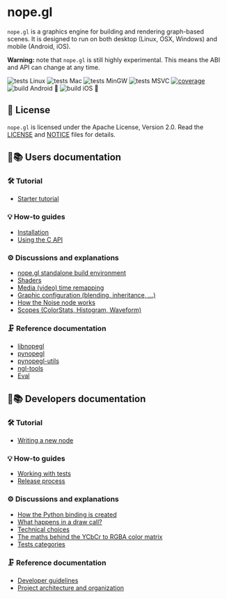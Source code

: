 nope.gl
=======

`nope.gl` is a graphics engine for building and rendering graph-based scenes.
It is designed to run on both desktop (Linux, OSX, Windows) and mobile (Android,
iOS).

**Warning:** note that `nope.gl` is still highly experimental. This means the ABI
and API can change at any time.

![tests Linux](https://github.com/NopeFoundry/nope.gl/workflows/tests%20Linux/badge.svg)
![tests Mac](https://github.com/NopeFoundry/nope.gl/workflows/tests%20Mac/badge.svg)
![tests MinGW](https://github.com/NopeFoundry/nope.gl/workflows/tests%20MinGW/badge.svg)
![tests MSVC](https://github.com/NopeFoundry/nope.gl/workflows/tests%20MSVC/badge.svg)
[![coverage](https://codecov.io/gh/NopeFoundry/nope.gl/branch/main/graph/badge.svg)](https://codecov.io/gh/NopeFoundry/nope.gl)
![build Android 🤖](https://github.com/NopeFoundry/nope.gl/workflows/build%20Android%20🤖/badge.svg)
![build iOS 🍏](https://github.com/NopeFoundry/nope.gl/workflows/build%20iOS%20🍏/badge.svg)


## 📜 License

`nope.gl` is licensed under the Apache License, Version 2.0. Read the
[LICENSE][license] and [NOTICE][notice] files for details.

[license]: /LICENSE
[notice]: /NOTICE

## 👤📚 Users documentation

### 🛠 Tutorial

- [Starter tutorial][usr-tuto-start]

### 💡 How-to guides

- [Installation][usr-howto-install]
- [Using the C API][usr-howto-c-api]

### ⚙️ Discussions and explanations

- [nope.gl standalone build environment][usr-expl-ngl-env]
- [Shaders][usr-expl-shaders]
- [Media (video) time remapping][usr-expl-time-remap]
- [Graphic configuration (blending, inheritance, ...)][usr-expl-graphicconfig]
- [How the Noise node works][usr-expl-noise]
- [Scopes (ColorStats, Histogram, Waveform)][usr-expl-scopes]

### 🗜 Reference documentation

- [libnopegl][usr-ref-libnopegl]
- [pynopegl][usr-ref-pynopegl]
- [pynopegl-utils][usr-ref-pynopegl-utils]
- [ngl-tools][usr-ref-ngl-tools]
- [Eval][usr-ref-eval]


## 👷📚 Developers documentation

### 🛠 Tutorial

- [Writing a new node][dev-tuto-write-new-node]

### 💡 How-to guides

- [Working with tests][dev-howto-tests]
- [Release process][dev-howto-release-process]

### ⚙️ Discussions and explanations

- [How the Python binding is created][dev-expl-pynopegl]
- [What happens in a draw call?][dev-expl-draw-call]
- [Technical choices][dev-expl-techchoices]
- [The maths behind the YCbCr to RGBA color matrix][dev-expl-colormatrix]
- [Tests categories][dev-expl-tests-categories]

### 🗜 Reference documentation

- [Developer guidelines][dev-ref-developers]
- [Project architecture and organization][dev-ref-archi]


[usr-tuto-start]:            /doc/usr/tuto/start.md
[usr-howto-install]:         /doc/usr/howto/installation.md
[usr-howto-c-api]:           /doc/usr/howto/c-api.md
[usr-expl-ngl-env]:          /doc/usr/expl/ngl-env.md
[usr-expl-shaders]:          /doc/usr/expl/shaders.md
[usr-expl-time-remap]:       /doc/usr/expl/media-time-remapping.md
[usr-expl-graphicconfig]:    /doc/usr/expl/graphicconfig.md
[usr-expl-noise]:            /doc/usr/expl/noise.md
[usr-expl-scopes]:           /doc/usr/expl/scopes.md
[usr-ref-libnopegl]:         /doc/usr/ref/libnopegl.md
[usr-ref-pynopegl]:          /doc/usr/ref/pynopegl.md
[usr-ref-pynopegl-utils]:    /doc/usr/ref/pynopegl-utils.md
[usr-ref-ngl-tools]:         /doc/usr/ref/ngl-tools.md
[usr-ref-eval]:              /doc/usr/ref/eval.md

[dev-tuto-write-new-node]:   /doc/dev/tuto/write-new-node.md
[dev-howto-tests]:           /doc/dev/howto/tests.md
[dev-howto-release-process]: /doc/dev/howto/release-process.md
[dev-expl-pynopegl]:         /doc/dev/expl/pynopegl.md
[dev-expl-draw-call]:        /doc/dev/expl/draw-call.md
[dev-expl-techchoices]:      /doc/dev/expl/techchoices.md
[dev-expl-colormatrix]:      /doc/dev/expl/colormatrix.md
[dev-expl-tests-categories]: /doc/dev/expl/tests-categories.md
[dev-ref-developers]:        /doc/dev/ref/developers.md
[dev-ref-archi]:             /doc/dev/ref/architecture.md
